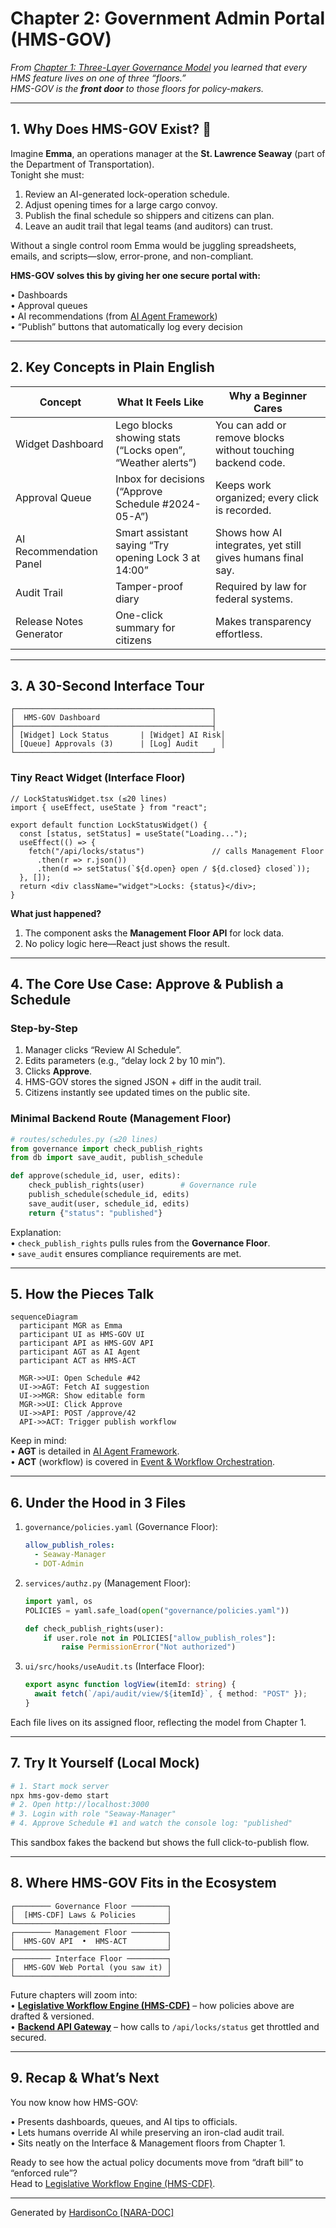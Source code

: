 # Chapter 2: Government Admin Portal (HMS-GOV)

*From [Chapter 1: Three-Layer Governance Model](01_three_layer_governance_model_.md) you learned that every HMS feature lives on one of three “floors.”  
HMS-GOV is the **front door** to those floors for policy-makers.*

---

## 1. Why Does HMS-GOV Exist? 🚢

Imagine **Emma**, an operations manager at the **St. Lawrence Seaway** (part of the Department of Transportation).  
Tonight she must:

1. Review an AI-generated lock-operation schedule.  
2. Adjust opening times for a large cargo convoy.  
3. Publish the final schedule so shippers and citizens can plan.  
4. Leave an audit trail that legal teams (and auditors) can trust.

Without a single control room Emma would be juggling spreadsheets, emails, and scripts—slow, error-prone, and non-compliant.

**HMS-GOV solves this by giving her one secure portal with:**

• Dashboards  
• Approval queues  
• AI recommendations (from [AI Agent Framework](10_ai_agent_framework__hms_agt___hms_agx__.md))  
• “Publish” buttons that automatically log every decision  

---

## 2. Key Concepts in Plain English

| Concept | What It Feels Like | Why a Beginner Cares |
|---------|-------------------|----------------------|
| Widget Dashboard | Lego blocks showing stats (“Locks open”, “Weather alerts”) | You can add or remove blocks without touching backend code. |
| Approval Queue | Inbox for decisions (“Approve Schedule #2024-05-A”) | Keeps work organized; every click is recorded. |
| AI Recommendation Panel | Smart assistant saying “Try opening Lock 3 at 14:00” | Shows how AI integrates, yet still gives humans final say. |
| Audit Trail | Tamper-proof diary | Required by law for federal systems. |
| Release Notes Generator | One-click summary for citizens | Makes transparency effortless. |

---

## 3. A 30-Second Interface Tour

```
┌────────────────────────────────────────────┐
│  HMS-GOV Dashboard                         │
├────────────────────────────────────────────┤
│ [Widget] Lock Status       | [Widget] AI Risk│
│ [Queue] Approvals (3)      | [Log] Audit     │
└────────────────────────────────────────────┘
```

### Tiny React Widget (Interface Floor)

```tsx
// LockStatusWidget.tsx (≤20 lines)
import { useEffect, useState } from "react";

export default function LockStatusWidget() {
  const [status, setStatus] = useState("Loading...");
  useEffect(() => {
    fetch("/api/locks/status")               // calls Management Floor
      .then(r => r.json())
      .then(d => setStatus(`${d.open} open / ${d.closed} closed`));
  }, []);
  return <div className="widget">Locks: {status}</div>;
}
```

**What just happened?**  
1. The component asks the **Management Floor API** for lock data.  
2. No policy logic here—React just shows the result.  

---

## 4. The Core Use Case: Approve & Publish a Schedule

### Step-by-Step

1. Manager clicks “Review AI Schedule”.  
2. Edits parameters (e.g., “delay lock 2 by 10 min”).  
3. Clicks **Approve**.  
4. HMS-GOV stores the signed JSON + diff in the audit trail.  
5. Citizens instantly see updated times on the public site.

### Minimal Backend Route (Management Floor)

```python
# routes/schedules.py (≤20 lines)
from governance import check_publish_rights
from db import save_audit, publish_schedule

def approve(schedule_id, user, edits):
    check_publish_rights(user)        # Governance rule
    publish_schedule(schedule_id, edits)
    save_audit(user, schedule_id, edits)
    return {"status": "published"}
```

Explanation:  
• `check_publish_rights` pulls rules from the **Governance Floor**.  
• `save_audit` ensures compliance requirements are met.  

---

## 5. How the Pieces Talk

```mermaid
sequenceDiagram
  participant MGR as Emma
  participant UI as HMS-GOV UI
  participant API as HMS-GOV API
  participant AGT as AI Agent
  participant ACT as HMS-ACT

  MGR->>UI: Open Schedule #42
  UI->>AGT: Fetch AI suggestion
  UI->>MGR: Show editable form
  MGR->>UI: Click Approve
  UI->>API: POST /approve/42
  API->>ACT: Trigger publish workflow
```

Keep in mind:  
• **AGT** is detailed in [AI Agent Framework](10_ai_agent_framework__hms_agt___hms_agx__.md).  
• **ACT** (workflow) is covered in [Event & Workflow Orchestration](08_event___workflow_orchestration__hms_act___hms_oms__.md).

---

## 6. Under the Hood in 3 Files

1. `governance/policies.yaml` (Governance Floor):  
   ```yaml
   allow_publish_roles:
     - Seaway-Manager
     - DOT-Admin
   ```
2. `services/authz.py` (Management Floor):  
   ```python
   import yaml, os
   POLICIES = yaml.safe_load(open("governance/policies.yaml"))

   def check_publish_rights(user):
       if user.role not in POLICIES["allow_publish_roles"]:
           raise PermissionError("Not authorized")
   ```
3. `ui/src/hooks/useAudit.ts` (Interface Floor):  
   ```ts
   export async function logView(itemId: string) {
     await fetch(`/api/audit/view/${itemId}`, { method: "POST" });
   }
   ```

Each file lives on its assigned floor, reflecting the model from Chapter 1.

---

## 7. Try It Yourself (Local Mock)

```bash
# 1. Start mock server
npx hms-gov-demo start
# 2. Open http://localhost:3000
# 3. Login with role "Seaway-Manager"
# 4. Approve Schedule #1 and watch the console log: "published"
```

This sandbox fakes the backend but shows the full click-to-publish flow.

---

## 8. Where HMS-GOV Fits in the Ecosystem

```
┌──────── Governance Floor ────────┐
│  [HMS-CDF] Laws & Policies       │
└──────────────────────────────────┘
┌──────── Management Floor ────────┐
│  HMS-GOV API  •  HMS-ACT         │
└──────────────────────────────────┘
┌──────── Interface Floor ─────────┐
│  HMS-GOV Web Portal (you saw it) │
└──────────────────────────────────┘
```

Future chapters will zoom into:  
• **[Legislative Workflow Engine (HMS-CDF)](03_legislative_workflow_engine__hms_cdf__.md)** – how policies above are drafted & versioned.  
• **[Backend API Gateway](06_backend_api_gateway_.md)** – how calls to `/api/locks/status` get throttled and secured.

---

## 9. Recap & What’s Next

You now know how HMS-GOV:

• Presents dashboards, queues, and AI tips to officials.  
• Lets humans override AI while preserving an iron-clad audit trail.  
• Sits neatly on the Interface & Management floors from Chapter 1.

Ready to see how the actual policy documents move from “draft bill” to “enforced rule”?  
Head to [Legislative Workflow Engine (HMS-CDF)](03_legislative_workflow_engine__hms_cdf__.md).

---

Generated by [HardisonCo [NARA-DOC]](https://github.com/The-Pocket/Tutorial-Codebase-Knowledge)